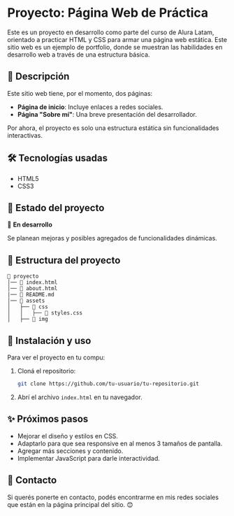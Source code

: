 # Proyecto: Página Web de Práctica

Este es un proyecto en desarrollo como parte del curso de Alura Latam, orientado a practicar HTML y CSS para armar una página web estática. Este sitio web es un ejemplo de portfolio, donde se muestran las habilidades en desarrollo web a través de una estructura básica.

## 📌 Descripción
Este sitio web tiene, por el momento, dos páginas:
- **Página de inicio**: Incluye enlaces a redes sociales.
- **Página "Sobre mí"**: Una breve presentación del desarrollador.

Por ahora, el proyecto es solo una estructura estática sin funcionalidades interactivas.

## 🛠️ Tecnologías usadas
- HTML5
- CSS3

## 🚀 Estado del proyecto
📌 **En desarrollo**

Se planean mejoras y posibles agregados de funcionalidades dinámicas.

## 📂 Estructura del proyecto
```
📁 proyecto
│── 📄 index.html
│── 📄 about.html
|── 📄 README.md
│── 📁 assets
│   ├── 📁 css
│   │   ├── 📄 styles.css
│   ├── 📁 img
```

## 📌 Instalación y uso
Para ver el proyecto en tu compu:
1. Cloná el repositorio:
   ```bash
   git clone https://github.com/tu-usuario/tu-repositorio.git
   ```
2. Abrí el archivo `index.html` en tu navegador.

## ✨ Próximos pasos
- Mejorar el diseño y estilos en CSS.
- Adaptarlo para que sea responsive en al menos 3 tamaños de pantalla.
- Agregar más secciones y contenido.
- Implementar JavaScript para darle interactividad.

## 📧 Contacto
Si querés ponerte en contacto, podés encontrarme en mis redes sociales que están en la página principal del sitio. 😊

